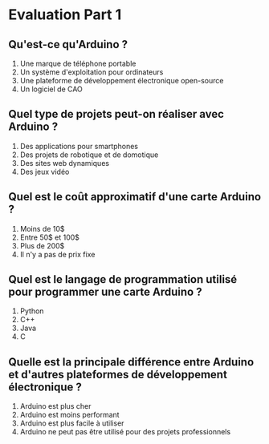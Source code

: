 # Evaluation Part 1

## Qu'est-ce qu'Arduino ?
1. Une marque de téléphone portable
2. Un système d'exploitation pour ordinateurs
3. Une plateforme de développement électronique open-source
4. Un logiciel de CAO

## Quel type de projets peut-on réaliser avec Arduino ?
1. Des applications pour smartphones
2. Des projets de robotique et de domotique
3. Des sites web dynamiques
4. Des jeux vidéo

## Quel est le coût approximatif d'une carte Arduino ?
1. Moins de 10$
2. Entre 50$ et 100$
3. Plus de 200$
4. Il n'y a pas de prix fixe

## Quel est le langage de programmation utilisé pour programmer une carte Arduino ?
1. Python
2. C++
3. Java
4. C

## Quelle est la principale différence entre Arduino et d'autres plateformes de développement électronique ?
1. Arduino est plus cher
2. Arduino est moins performant
3. Arduino est plus facile à utiliser
4. Arduino ne peut pas être utilisé pour des projets professionnels